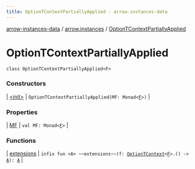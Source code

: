 ```yaml
---
title: OptionTContextPartiallyApplied - arrow-instances-data
---
```


[arrow-instances-data](../../index.html) / [arrow.instances](../index.html) / [OptionTContextPartiallyApplied](./index.html)

# OptionTContextPartiallyApplied

`class OptionTContextPartiallyApplied<F>`

### Constructors

| [&lt;init&gt;](-init-.html) | `OptionTContextPartiallyApplied(MF: Monad<`[`F`](index.html#F)`>)` |

### Properties

| [MF](-m-f.html) | `val MF: Monad<`[`F`](index.html#F)`>` |

### Functions

| [extensions](extensions.html) | `infix fun <A> ~~extensions~~(f: `[`OptionTContext`](../-option-t-context/index.html)`<`[`F`](index.html#F)`>.() -> `[`A`](extensions.html#A)`): `[`A`](extensions.html#A) |

